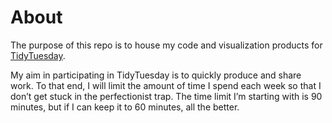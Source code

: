 About
================

The purpose of this repo is to house my code and visualization products
for [TidyTuesday](https://github.com/rfordatascience/tidytuesday).

My aim in participating in TidyTuesday is to quickly produce and share
work. To that end, I will limit the amount of time I spend each week so
that I don’t get stuck in the perfectionist trap. The time limit I’m
starting with is 90 minutes, but if I can keep it to 60 minutes, all the
better.
